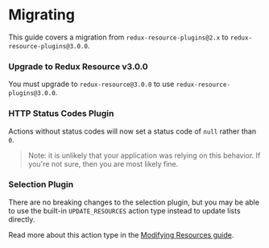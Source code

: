 # Migrating

This guide covers a migration from `redux-resource-plugins@2.x` to `redux-resource-plugins@3.0.0`.

### Upgrade to Redux Resource v3.0.0

You must upgrade to `redux-resource@3.0.0` to use `redux-resource-plugins@3.0.0`.

### HTTP Status Codes Plugin

Actions without status codes will now set a status code of `null` rather than `0`.

> Note: it is unlikely that your application was relying on this behavior. If you're
> not sure, then you are most likely fine.

### Selection Plugin

There are no breaking changes to the selection plugin, but you may be able to use
the built-in `UPDATE_RESOURCES` action type instead to update lists directly.

Read more about this action type in the
[Modifying Resources guide](https://redux-resource.js.org/docs/resources/modifying-resources.html).
